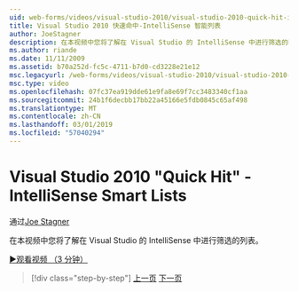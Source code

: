 ```yaml
---
uid: web-forms/videos/visual-studio-2010/visual-studio-2010-quick-hit-intellisense-smart-lists
title: Visual Studio 2010 快速命中-IntelliSense 智能列表
author: JoeStagner
description: 在本视频中您将了解在 Visual Studio 的 IntelliSense 中进行筛选的列表。
ms.author: riande
ms.date: 11/11/2009
ms.assetid: b70a252d-fc5c-4711-b7d0-cd3228e21e12
msc.legacyurl: /web-forms/videos/visual-studio-2010/visual-studio-2010-quick-hit-intellisense-smart-lists
msc.type: video
ms.openlocfilehash: 07fc37ea919dde61e9fa8e69f7cc3483340cf1aa
ms.sourcegitcommit: 24b1f6decbb17bb22a45166e5fdb0845c65af498
ms.translationtype: MT
ms.contentlocale: zh-CN
ms.lasthandoff: 03/01/2019
ms.locfileid: "57040294"
---
```

<a name="visual-studio-2010-quick-hit---intellisense-smart-lists"></a>Visual Studio 2010 "Quick Hit" - IntelliSense Smart Lists
====================
通过[Joe Stagner](https://github.com/JoeStagner)

在本视频中您将了解在 Visual Studio 的 IntelliSense 中进行筛选的列表。

[&#9654;观看视频 （3 分钟）](https://channel9.msdn.com/Blogs/ASP-NET-Site-Videos/visual-studio-2010-quick-hit-intellisense-smart-lists)

> [!div class="step-by-step"]
> [上一页](visual-studio-2010-quick-hit-code-search-view-hierarchy.md)
> [下一页](visual-studio-2010-quick-hit-multi-monitor-support.md)
